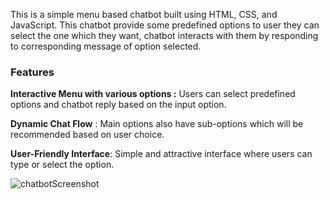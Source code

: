 This is a simple menu based chatbot built using HTML, CSS, and JavaScript. This chatbot provide some predefined options to user they can select the one which they want, chatbot interacts with them by responding to corresponding message of option selected.

### **Features**

**Interactive Menu with various options :** Users can select predefined options and chatbot reply based on the input option.

**Dynamic Chat Flow** : Main options also have sub-options which will be recommended based on user choice.

**User-Friendly Interface**:  Simple and attractive interface where users can type or select the option.

![chatbotScreenshot](https://github.com/user-attachments/assets/02b9046f-491f-4998-a66c-7228d8e5e572)

